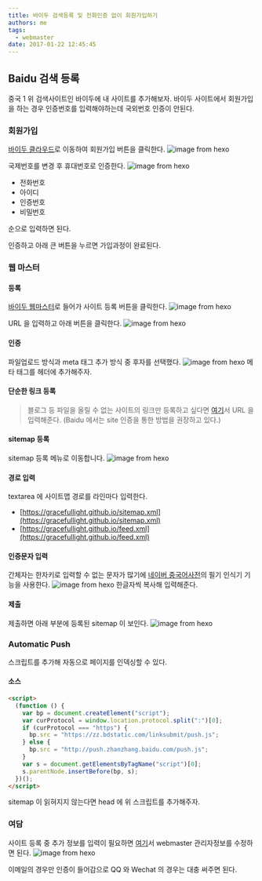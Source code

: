 ```yaml
---
title: 바이두 검색등록 및 전화인증 없이 회원가입하기
authors: me
tags:
  - webmaster
date: 2017-01-22 12:45:45
---
```


## Baidu 검색 등록

중국 1 위 검색사이트인 바이두에 내 사이트를 추가해보자.
바이두 사이트에서 회원가입을 하는 경우 인증번호를 입력해야하는데 국외번호 인증이 안된다.

### 회원가입

[바이두 클라우드](http://pan.baidu.com/)로 이동하여 회원가입 버튼을 클릭한다.
![image from hexo](https://i.imgur.com/HByclGb.png)

국제번호를 변경 후 휴대번호로 인증한다.
![image from hexo](https://i.imgur.com/cGyjl7h.png)

- 전화번호
- 아이디
- 인증번호
- 비밀번호

순으로 입력하면 된다.

인증하고 아래 큰 버튼을 누르면 가입과정이 완료된다.

### 웹 마스터

#### 등록

[바이두 웹마스터](http://zhanzhang.baidu.com/site/index)로 들어가 사이트 등록 버튼을 클릭한다.
![image from hexo](https://i.imgur.com/GkbwtRs.png)

URL 을 입력하고 아래 버튼을 클릭한다.
![image from hexo](https://i.imgur.com/jhhDcWn.png)

#### 인증

파일업로드 방식과 meta 태그 추가 방식 중 후자를 선택했다.
![image from hexo](https://i.imgur.com/TXAA241.png)
메타 태그를 헤더에 추가해주자.

#### 단순한 링크 등록

> 블로그 등 파일을 올릴 수 없는 사이트의 링크만 등록하고 싶다면 [여기](http://zhanzhang.baidu.com/linksubmit/url)서 URL 을 입력해준다.
> (Baidu 에서는 site 인증을 통한 방법을 권장하고 있다.)

#### sitemap 등록

sitemap 등록 메뉴로 이동합니다.
![image from hexo](https://i.imgur.com/LF9htPD.png)

#### 경로 입력

textarea 에 사이트맵 경로를 라인마다 입력한다.

- [https://gracefullight.github.io/sitemap.xml](https://gracefullight.github.io/sitemap.xml)
- [https://gracefullight.github.io/feed.xml](https://gracefullight.github.io/feed.xml)

#### 인증문자 입력

간체자는 한자키로 입력할 수 없는 문자가 많기에 [네이버 중국어사전](http://cndic.naver.com/)의 필기 인식기 기능을 사용한다.
![image from hexo](https://i.imgur.com/cf3aOU2.png)
한글자씩 복사해 입력해준다.

#### 제출

제출하면 아래 부분에 등록된 sitemap 이 보인다.
![image from hexo](https://i.imgur.com/gxsGTEX.png)

### Automatic Push

스크립트를 추가해 자동으로 페이지를 인덱싱할 수 있다.

#### 소스

```html
<script>
  (function () {
    var bp = document.createElement("script");
    var curProtocol = window.location.protocol.split(":")[0];
    if (curProtocol === "https") {
      bp.src = "https://zz.bdstatic.com/linksubmit/push.js";
    } else {
      bp.src = "http://push.zhanzhang.baidu.com/push.js";
    }
    var s = document.getElementsByTagName("script")[0];
    s.parentNode.insertBefore(bp, s);
  })();
</script>
```

sitemap 이 읽혀지지 않는다면 head 에 위 스크립트를 추가해주자.

### 여담

사이트 등록 중 추가 정보를 입력이 필요하면 [여기](https://zhanzhang.baidu.com/usercfg/editaccount)서 webmaster 관리자정보를 수정하면 된다.
![image from hexo](https://i.imgur.com/UB2UyEy.png)

이메일의 경우만 인증이 들어감으로 QQ 와 Wechat 의 경우는 대충 써주면 된다.
